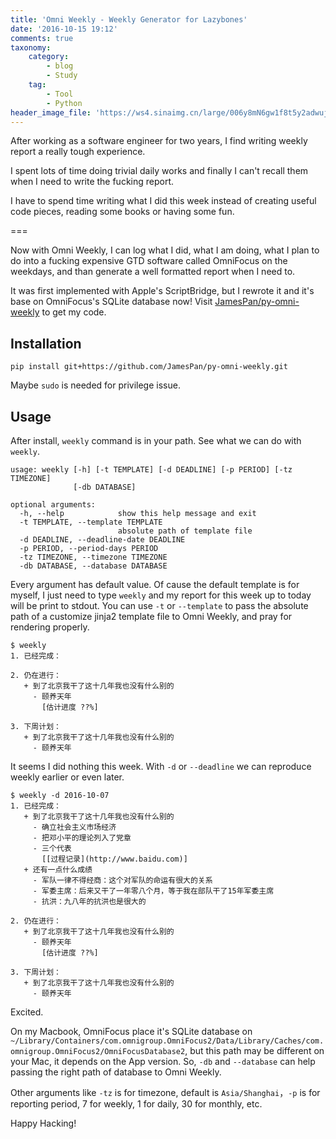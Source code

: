 ```yaml
---
title: 'Omni Weekly - Weekly Generator for Lazybones'
date: '2016-10-15 19:12'
comments: true
taxonomy:
    category:
        - blog
        - Study
    tag:
        - Tool
        - Python
header_image_file: 'https://ws4.sinaimg.cn/large/006y8mN6gw1f8t5y2adwuj30sg0e8go1.jpg'
---
```


After working as a software engineer for two years, I find writing weekly report a really tough experience.

I spent lots of time doing trivial daily works and finally I can't recall them when I need to write the fucking report.

I have to spend time writing what I did this week instead of creating useful code pieces, reading some books or having some fun.

===

Now with Omni Weekly, I can log what I did, what I am doing, what I plan to do into a fucking expensive GTD software called OmniFocus on the weekdays, and than generate a well formatted report when I need to.

It was first implemented with Apple's ScriptBridge, but I rewrote it and it's base on OmniFocus's SQLite database now! Visit [JamesPan/py-omni-weekly][1] to get my code.


## Installation

```
pip install git+https://github.com/JamesPan/py-omni-weekly.git
```

Maybe `sudo` is needed for privilege issue.

## Usage

After install, `weekly` command is in your path. See what we can do with `weekly`.

```
usage: weekly [-h] [-t TEMPLATE] [-d DEADLINE] [-p PERIOD] [-tz TIMEZONE]
              [-db DATABASE]

optional arguments:
  -h, --help            show this help message and exit
  -t TEMPLATE, --template TEMPLATE
                        absolute path of template file
  -d DEADLINE, --deadline-date DEADLINE
  -p PERIOD, --period-days PERIOD
  -tz TIMEZONE, --timezone TIMEZONE
  -db DATABASE, --database DATABASE
```

Every argument has default value. Of cause the default template is for myself, I just need to type `weekly` and my report for this week up to today will be print to stdout. You can use `-t` or `--template` to pass the absolute path of a customize jinja2 template file to Omni Weekly, and pray for rendering properly.

```
$ weekly
1. 已经完成：

2. 仍在进行：
   + 到了北京我干了这十几年我也没有什么别的
     - 颐养天年  
       [估计进度 ??%]

3. 下周计划：
   + 到了北京我干了这十几年我也没有什么别的
     - 颐养天年
```

It seems I did nothing this week. With `-d` or `--deadline` we can reproduce weekly earlier or even later.

```
$ weekly -d 2016-10-07
1. 已经完成：
   + 到了北京我干了这十几年我也没有什么别的
     - 确立社会主义市场经济
     - 把邓小平的理论列入了党章
     - 三个代表  
       [[过程记录](http://www.baidu.com)]
   + 还有一点什么成绩
     - 军队一律不得经商：这个对军队的命运有很大的关系
     - 军委主席：后来又干了一年零八个月，等于我在部队干了15年军委主席
     - 抗洪：九八年的抗洪也是很大的

2. 仍在进行：
   + 到了北京我干了这十几年我也没有什么别的
     - 颐养天年  
       [估计进度 ??%]

3. 下周计划：
   + 到了北京我干了这十几年我也没有什么别的
     - 颐养天年
```

Excited.

On my Macbook, OmniFocus place it's SQLite database on `~/Library/Containers/com.omnigroup.OmniFocus2/Data/Library/Caches/com.omnigroup.OmniFocus2/OmniFocusDatabase2`, but this path may be different on your Mac, it depends on the App version. So, `-db` and `--database` can help passing the right path of database to Omni Weekly.

Other arguments like `-tz` is for timezone, default is `Asia/Shanghai`，`-p` is for reporting period, 7 for weekly, 1 for daily, 30 for monthly, etc.

Happy Hacking!


[1]: https://github.com/JamesPan/py-omni-weekly